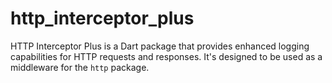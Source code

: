# http_interceptor_plus
HTTP Interceptor Plus is a Dart package that provides enhanced logging capabilities for HTTP requests and responses. It's designed to be used as a middleware for the `http` package.
